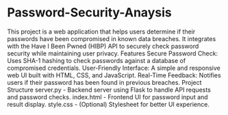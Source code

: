 # Password-Security-Anaysis
 This project is a web application that helps users determine if their passwords have been compromised in known data breaches. It integrates with the Have I Been Pwned (HIBP) API to securely check password security while maintaining user privacy.
Features
Secure Password Check: Uses SHA-1 hashing to check passwords against a database of compromised credentials.
User-Friendly Interface: A simple and responsive web UI built with HTML, CSS, and JavaScript.
Real-Time Feedback: Notifies users if their password has been found in previous breaches.
Project Structure
server.py - Backend server using Flask to handle API requests and password checks.
index.html - Frontend UI for password input and result display.
style.css - (Optional) Stylesheet for better UI experience.
